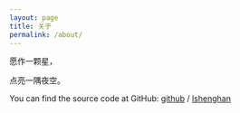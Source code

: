 ```yaml
---
layout: page
title: 关于
permalink: /about/
---
```


  愿作一颗星，

  点亮一隅夜空。


You can find the source code at GitHub:
[github][github-org] /
[lshenghan](https://github.com/lshenghan)



[github-org]: https://github.com/
